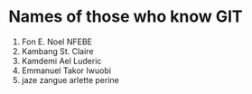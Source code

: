 # Names of those who know GIT

1. Fon E. Noel NFEBE
2. Kambang St. Claire
3. Kamdemi Ael Luderic
4. Emmanuel Takor Iwuobi
5. jaze zangue arlette perine
